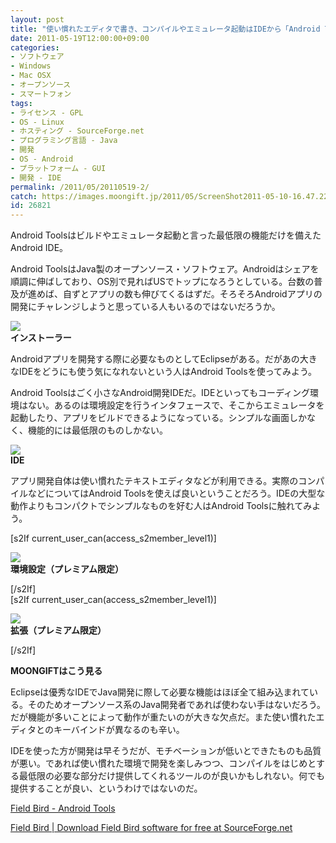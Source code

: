 ```yaml
---
layout: post
title: "使い慣れたエディタで書き、コンパイルやエミュレータ起動はIDEから「Android Tools」"
date: 2011-05-19T12:00:00+09:00
categories:
- ソフトウェア
- Windows
- Mac OSX
- オープンソース
- スマートフォン
tags: 
- ライセンス - GPL
- OS - Linux
- ホスティング - SourceForge.net
- プログラミング言語 - Java
- 開発
- OS - Android
- プラットフォーム - GUI
- 開発 - IDE
permalink: /2011/05/20110519-2/
catch: https://images.moongift.jp/2011/05/ScreenShot2011-05-10-16.47.22_thumb.png
id: 26821
---
```

Android Toolsはビルドやエミュレータ起動と言った最低限の機能だけを備えたAndroid IDE。

  

Android ToolsはJava製のオープンソース・ソフトウェア。Androidはシェアを順調に伸ばしており、OS別で見ればUSでトップになろうとしている。台数の普及が進めば、自ずとアプリの数も伸びてくるはずだ。そろそろAndroidアプリの開発にチャレンジしようと思っている人もいるのではないだろうか。

  

![](https://images.moongift.jp/2011/05/ScreenShot2011-05-10-16.46.14_thumb.png)  
**インストーラー**

  

Androidアプリを開発する際に必要なものとしてEclipseがある。だがあの大きなIDEをどうにも使う気になれないという人はAndroid Toolsを使ってみよう。

  
<!--more-->  

Android Toolsはごく小さなAndroid開発IDEだ。IDEといってもコーディング環境はない。あるのは環境設定を行うインタフェースで、そこからエミュレータを起動したり、アプリをビルドできるようになっている。シンプルな画面しかなく、機能的には最低限のものしかない。

  

![](https://images.moongift.jp/2011/05/ScreenShot2011-05-10-16.47.13_thumb.png)  
**IDE**

  

アプリ開発自体は使い慣れたテキストエディタなどが利用できる。実際のコンパイルなどについてはAndroid Toolsを使えば良いということだろう。IDEの大型な動作よりもコンパクトでシンプルなものを好む人はAndroid Toolsに触れてみよう。

  
[s2If current\_user\_can(access\_s2member\_level1)]

![](https://images.moongift.jp/2011/05/ScreenShot2011-05-10-16.47.22_thumb.png)  
**環境設定（プレミアム限定）**

[/s2If]  
[s2If current\_user\_can(access\_s2member\_level1)]

![](https://images.moongift.jp/2011/05/ScreenShot2011-05-10-16.47.26_thumb.png)  
**拡張（プレミアム限定）**

[/s2If]  
  
  

**MOONGIFTはこう見る**

  

Eclipseは優秀なIDEでJava開発に際して必要な機能はほぼ全て組み込まれている。そのためオープンソース系のJava開発者であれば使わない手はないだろう。だが機能が多いことによって動作が重たいのが大きな欠点だ。また使い慣れたエディタとのキーバインドが異なるのも辛い。

  

IDEを使った方が開発は早そうだが、モチベーションが低いとできたものも品質が悪い。であれば使い慣れた環境で開発を楽しみつつ、コンパイルをはじめとする最低限の必要な部分だけ提供してくれるツールのが良いかもしれない。何でも提供することが良い、というわけではないのだ。

  

[Field Bird - Android Tools](http://fieldbird.sourceforge.net/AndroidTools/)

  

[Field Bird | Download Field Bird software for free at SourceForge.net](http://sourceforge.net/projects/fieldbird/)


